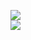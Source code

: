 [![](https://img.shields.io/badge/Made%20With-Github%20Spray-lightgrey.svg?style=for-the-badge&logo=github)](https://github.com/Annihil/github-spray#890)  
[![](https://i.imgur.com/2DrTn0Z.gif)](https://github.com/Annihil/github-spray)